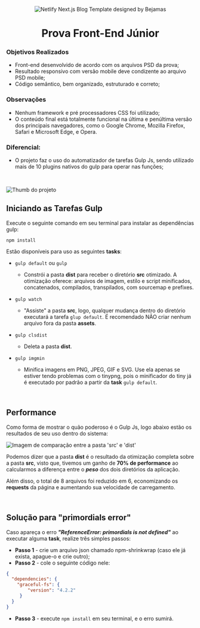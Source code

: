 <div align="center">

  ![Netlify Next.js Blog Template designed by Bejamas](https://dotgroup.com.br/wp-content/uploads/2022/03/dotgrouplogo.png)

  # Prova Front-End Júnior
</div>

### Objetivos Realizados

- Front-end desenvolvido de acordo com os arquivos PSD da prova;
- Resultado responsivo com versão mobile deve condizente ao arquivo PSD mobile;
- Código semântico, bem organizado, estruturado e correto;

### Observações
- Nenhum framework e pré processadores CSS foi utilizado;
- O conteúdo final está totalmente funcional na última e penúltima versão dos principais navegadores, como o Google Chrome, Mozilla Firefox, Safari e Microsoft Edge, e Opera.

### Diferencial:
- O projeto faz o uso do automatizador de tarefas Gulp Js, sendo utilizado mais de 10 plugins nativos do gulp para operar nas funções;

<br/>

<img 
  style="max-height: 28rem"
  src="https://user-images.githubusercontent.com/83969467/177016805-6b41794c-e597-4424-8c93-03c2cade1ea5.png"
  title="Thumb do projeto"
  alt="Thumb do projeto"
/>


## Iniciando as Tarefas Gulp

Execute o seguinte comando em seu terminal para instalar as dependências gulp:

```
npm install
```

Estão disponíveis para uso as seguintes **tasks**: <br/>

- `gulp default` ou `gulp`

  - Constrói a pasta **dist** para receber o diretório **src** otimizado. A otimização oferece: arquivos de imagem, estilo e script minificados, concatenados, compilados, transpilados, com sourcemap e prefixes.

- `gulp watch`

  - "Assiste" a pasta **src**, logo, qualquer mudança dentro do diretório executará a tarefa `glup default`. É recomendado NÃO criar nenhum arquivo fora da pasta **assets**.
  
- `gulp clsdist` 

  - Deleta a pasta **dist**.

- `gulp imgmin`

  -  Minifica imagens em PNG, JPEG, GIF e SVG. Use ela apenas se estiver tendo problemas com o tinypng, pois o minificador do tiny já é executado por padrão a partir da **task** `gulp default`.

<br/>

## Performance

Como forma de mostrar o quão poderoso é o Gulp Js, logo abaixo estão os resultados de seu uso dentro do sistema:

<img 
  style="max-height: 28rem"
  src="https://user-images.githubusercontent.com/83969467/177340569-89ceed18-0d74-42a0-b59b-a8c9be05ee12.png"
  title="Comparação entre a pasta 'src' e 'dist'"
  alt="Imagem de comparação entre a pasta 'src' e 'dist'"
/>

Podemos dizer que a pasta **dist** é o resultado da otimização completa sobre a pasta **src**, visto que, tivemos um ganho de **70% de performance** ao calcularmos a diferença entre o ***peso*** dos dois diretórios da aplicação.

Além disso, o total de 8 arquivos foi reduzido em 6, economizando os **requests** da página e aumentando sua velocidade de carregamento.

<br/>

## Solução para "primordials error"

Caso apareça o erro ***"ReferenceError: primordials is not defined"*** ao executar alguma **task**, realize três simples passos:

- **Passo 1** - crie um arquivo json chamado npm-shrinkwrap (caso ele já exista, apague-o e crie outro);
- **Passo 2** - cole o seguinte código nele:

``` json
{
  "dependencies": {
    "graceful-fs": {
        "version": "4.2.2"
     }
  }
}
```

- **Passo 3** - execute `npm install` em seu terminal, e o erro sumirá.






